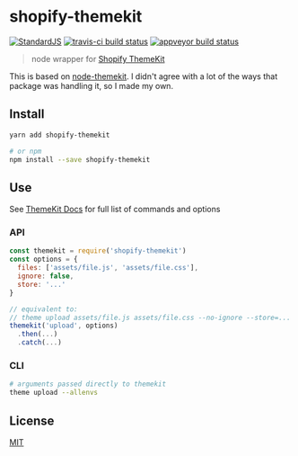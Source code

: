 # shopify-themekit

[![StandardJS](https://img.shields.io/badge/code_style-standard-brightgreen.svg)](https://standardjs.com)
[![travis-ci build status](https://api.travis-ci.org/chrisdothtml/pfs.svg?branch=master)](https://travis-ci.org/chrisdothtml/pfs/branches)
[![appveyor build status](https://ci.appveyor.com/api/projects/status/ir2eo2tqefcoawvj?svg=true)](https://ci.appveyor.com/project/chrisdothtml/shopify-themekit)

> node wrapper for [Shopify ThemeKit](http://shopify.github.io/themekit)

This is based on [node-themekit](https://github.com/Shopify/node-themekit). I didn't agree with a lot of the ways that package was handling it, so I made my own.

## Install

```bash
yarn add shopify-themekit

# or npm
npm install --save shopify-themekit
```

## Use

See [ThemeKit Docs](https://shopify.github.io/themekit/commands) for full list of commands and options

### API

```javascript
const themekit = require('shopify-themekit')
const options = {
  files: ['assets/file.js', 'assets/file.css'],
  ignore: false,
  store: '...'
}

// equivalent to:
// theme upload assets/file.js assets/file.css --no-ignore --store=...
themekit('upload', options)
  .then(...)
  .catch(...)
```

### CLI

```bash
# arguments passed directly to themekit
theme upload --allenvs
```

## License

[MIT](LICENSE)
